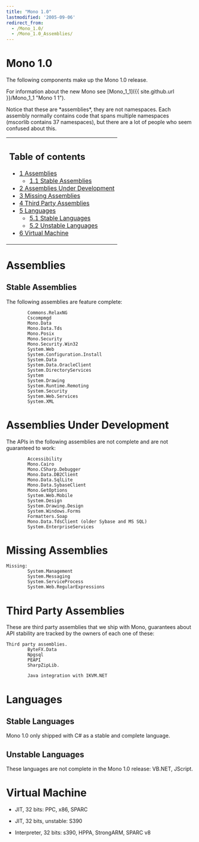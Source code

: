 ```yaml
---
title: "Mono 1.0"
lastmodified: '2005-09-06'
redirect_from:
  - /Mono_1.0/
  - /Mono_1.0_Assemblies/
---
```


Mono 1.0
========

The following components make up the Mono 1.0 release.

For information about the new Mono see [Mono\_1\_1]({{ site.github.url }}/Mono_1_1 "Mono 1 1").

Notice that these are \*assemblies\*, they are not namespaces. Each assembly normally contains code that spans multiple namespaces (mscorlib contains 37 namespaces), but there are a lot of people who seem confused about this.

<table>
<col width="100%" />
<tbody>
<tr class="odd">
<td align="left"><h2>Table of contents</h2>
<ul>
<li><a href="#assemblies">1 Assemblies</a>
<ul>
<li><a href="#stable-assemblies">1.1 Stable Assemblies</a></li>
</ul></li>
<li><a href="#assemblies-under-development">2 Assemblies Under Development</a></li>
<li><a href="#missing-assemblies">3 Missing Assemblies</a></li>
<li><a href="#third-party-assemblies">4 Third Party Assemblies</a></li>
<li><a href="#languages">5 Languages</a>
<ul>
<li><a href="#stable-languages">5.1 Stable Languages</a></li>
<li><a href="#unstable-languages">5.2 Unstable Languages</a></li>
</ul></li>
<li><a href="#virtual-machine">6 Virtual Machine</a></li>
</ul></td>
</tr>
</tbody>
</table>

Assemblies
==========

Stable Assemblies
-----------------

The following assemblies are feature complete:

            Commons.RelaxNG
            Cscompmgd
            Mono.Data
            Mono.Data.Tds
            Mono.Posix
            Mono.Security
            Mono.Security.Win32
            System.Web
            System.Configuration.Install
            System.Data
            System.Data.OracleClient
            System.DirectoryServices
            System
            System.Drawing
            System.Runtime.Remoting
            System.Security
            System.Web.Services
            System.XML

Assemblies Under Development
============================

The APIs in the following assemblies are not complete and are not guaranteed to work:

            Accessibility
            Mono.Cairo
            Mono.CSharp.Debugger
            Mono.Data.DB2Client
            Mono.Data.SqlLite
            Mono.Data.SybaseClient
            Mono.GetOptions
            System.Web.Mobile
            System.Design
            System.Drawing.Design
            System.Windows.Forms
            Formatters.Soap
            Mono.Data.TdsClient (older Sybase and MS SQL)
            System.EnterpriseServices

Missing Assemblies
==================

    Missing:
            System.Management
            System.Messaging
            System.ServiceProcess
            System.Web.RegularExpressions

Third Party Assemblies
======================

These are third party assemblies that we ship with Mono, guarantees about API stability are tracked by the owners of each one of these:

    Third party assemblies.
            ByteFX.Data
            Npgsql
            PEAPI
            SharpZipLib.
            
            Java integration with IKVM.NET

Languages
=========

Stable Languages
----------------

Mono 1.0 only shipped with C\# as a stable and complete language.

Unstable Languages
------------------

These languages are not complete in the Mono 1.0 release: VB.NET, JScript.

Virtual Machine
===============

-   JIT, 32 bits: PPC, x86, SPARC

-   JIT, 32 bits, unstable: S390

-   Interpreter, 32 bits: s390, HPPA, StrongARM, SPARC v8


